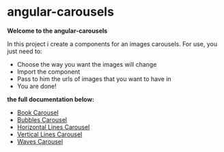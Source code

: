 # angular-carousels

**Welcome to the angular-carousels**

In this project i create a components for an images carousels.
For use, you just need to:
 - Choose the way you want the images will change
 - Import the component 
 - Pass to him the urls of images that you want to have in
 - You are done! 

**the full documentation below:**

 - [Book Carousel](/yoseftuk/angular-carousels/wiki/Book-Carousel)
 - [Bubbles Carousel](/yoseftuk/angular-carousels/wiki/Bubbles-Carousel)
 - [Horizontal Lines Carousel](/yoseftuk/angular-carousels/wiki/Horizontal-Lines-Carousel)
 - [Vertical Lines Carousel](/yoseftuk/angular-carousels/wiki/Vertical-Lines-Carousel)
 - [Waves Carousel](/yoseftuk/angular-carousels/wiki/Waves-Carousel)
